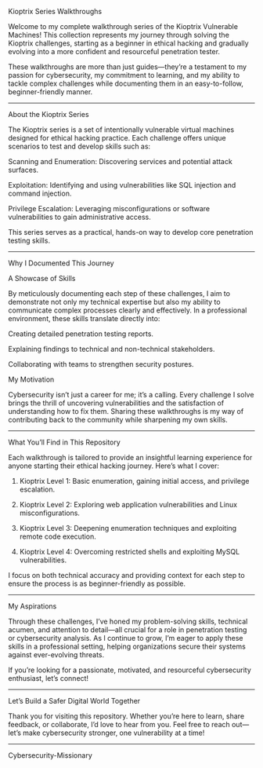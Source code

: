 Kioptrix Series Walkthroughs

Welcome to my complete walkthrough series of the Kioptrix Vulnerable Machines! This collection represents my journey through solving the Kioptrix challenges, starting as a beginner in ethical hacking and gradually evolving into a more confident and resourceful penetration tester.

These walkthroughs are more than just guides—they’re a testament to my passion for cybersecurity, my commitment to learning, and my ability to tackle complex challenges while documenting them in an easy-to-follow, beginner-friendly manner.


---

About the Kioptrix Series

The Kioptrix series is a set of intentionally vulnerable virtual machines designed for ethical hacking practice. Each challenge offers unique scenarios to test and develop skills such as:

Scanning and Enumeration: Discovering services and potential attack surfaces.

Exploitation: Identifying and using vulnerabilities like SQL injection and command injection.

Privilege Escalation: Leveraging misconfigurations or software vulnerabilities to gain administrative access.


This series serves as a practical, hands-on way to develop core penetration testing skills.


---

Why I Documented This Journey

A Showcase of Skills

By meticulously documenting each step of these challenges, I aim to demonstrate not only my technical expertise but also my ability to communicate complex processes clearly and effectively. In a professional environment, these skills translate directly into:

Creating detailed penetration testing reports.

Explaining findings to technical and non-technical stakeholders.

Collaborating with teams to strengthen security postures.


My Motivation

Cybersecurity isn’t just a career for me; it’s a calling. Every challenge I solve brings the thrill of uncovering vulnerabilities and the satisfaction of understanding how to fix them. Sharing these walkthroughs is my way of contributing back to the community while sharpening my own skills.


---

What You’ll Find in This Repository

Each walkthrough is tailored to provide an insightful learning experience for anyone starting their ethical hacking journey. Here’s what I cover:

1. Kioptrix Level 1: Basic enumeration, gaining initial access, and privilege escalation.


2. Kioptrix Level 2: Exploring web application vulnerabilities and Linux misconfigurations.


3. Kioptrix Level 3: Deepening enumeration techniques and exploiting remote code execution.


4. Kioptrix Level 4: Overcoming restricted shells and exploiting MySQL vulnerabilities.



I focus on both technical accuracy and providing context for each step to ensure the process is as beginner-friendly as possible.


---

My Aspirations

Through these challenges, I’ve honed my problem-solving skills, technical acumen, and attention to detail—all crucial for a role in penetration testing or cybersecurity analysis. As I continue to grow, I’m eager to apply these skills in a professional setting, helping organizations secure their systems against ever-evolving threats.

If you’re looking for a passionate, motivated, and resourceful cybersecurity enthusiast, let’s connect!


---

Let’s Build a Safer Digital World Together

Thank you for visiting this repository. Whether you’re here to learn, share feedback, or collaborate, I’d love to hear from you. Feel free to reach out—let’s make cybersecurity stronger, one vulnerability at a time!


---

Cybersecurity-Missionary
